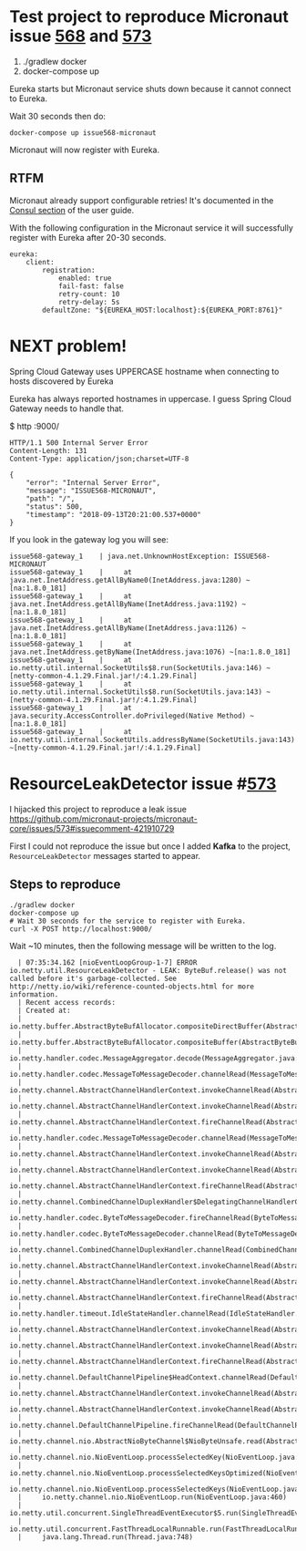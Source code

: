 # Test project to reproduce Micronaut issue [568](https://github.com/micronaut-projects/micronaut-core/issues/568) and [573](https://github.com/micronaut-projects/micronaut-core/issues/573)

1. ./gradlew docker
2. docker-compose up

Eureka starts but Micronaut service shuts down because it cannot connect to Eureka.

Wait 30 seconds then do:

`docker-compose up issue568-micronaut`

Micronaut will now register with Eureka.


## RTFM

Micronaut already support configurable retries!
It's documented in the [Consul section](https://docs.micronaut.io/latest/guide/index.html#_customizing_consul_service_registration) of the user guide.

With the following configuration in the Micronaut service it will successfully register with Eureka after 20-30 seconds.

```
eureka:
    client:
        registration:
            enabled: true
            fail-fast: false
            retry-count: 10
            retry-delay: 5s
        defaultZone: "${EUREKA_HOST:localhost}:${EUREKA_PORT:8761}"
```

# NEXT problem!

Spring Cloud Gateway uses UPPERCASE hostname when connecting to hosts discovered by Eureka

Eureka has always reported hostnames in uppercase. I guess Spring Cloud Gateway needs to handle that.

$ http :9000/
```
HTTP/1.1 500 Internal Server Error
Content-Length: 131
Content-Type: application/json;charset=UTF-8

{
    "error": "Internal Server Error", 
    "message": "ISSUE568-MICRONAUT", 
    "path": "/", 
    "status": 500, 
    "timestamp": "2018-09-13T20:21:00.537+0000"
}
```

If you look in the gateway log you will see:
```
issue568-gateway_1    | java.net.UnknownHostException: ISSUE568-MICRONAUT
issue568-gateway_1    | 	at java.net.InetAddress.getAllByName0(InetAddress.java:1280) ~[na:1.8.0_181]
issue568-gateway_1    | 	at java.net.InetAddress.getAllByName(InetAddress.java:1192) ~[na:1.8.0_181]
issue568-gateway_1    | 	at java.net.InetAddress.getAllByName(InetAddress.java:1126) ~[na:1.8.0_181]
issue568-gateway_1    | 	at java.net.InetAddress.getByName(InetAddress.java:1076) ~[na:1.8.0_181]
issue568-gateway_1    | 	at io.netty.util.internal.SocketUtils$8.run(SocketUtils.java:146) ~[netty-common-4.1.29.Final.jar!/:4.1.29.Final]
issue568-gateway_1    | 	at io.netty.util.internal.SocketUtils$8.run(SocketUtils.java:143) ~[netty-common-4.1.29.Final.jar!/:4.1.29.Final]
issue568-gateway_1    | 	at java.security.AccessController.doPrivileged(Native Method) ~[na:1.8.0_181]
issue568-gateway_1    | 	at io.netty.util.internal.SocketUtils.addressByName(SocketUtils.java:143) ~[netty-common-4.1.29.Final.jar!/:4.1.29.Final]
```

# ResourceLeakDetector issue #[573](https://github.com/micronaut-projects/micronaut-core/issues/573)

I hijacked this project to reproduce a leak issue https://github.com/micronaut-projects/micronaut-core/issues/573#issuecomment-421910729

First I could not reproduce the issue but once I added **Kafka** to the project, `ResourceLeakDetector` messages started to appear.

## Steps to reproduce

```
./gradlew docker
docker-compose up
# Wait 30 seconds for the service to register with Eureka.
curl -X POST http://localhost:9000/
```

Wait ~10 minutes, then the following message will be written to the log.

```
  | 07:35:34.162 [nioEventLoopGroup-1-7] ERROR io.netty.util.ResourceLeakDetector - LEAK: ByteBuf.release() was not called before it's garbage-collected. See http://netty.io/wiki/reference-counted-objects.html for more information.
  | Recent access records: 
  | Created at:
  | 	io.netty.buffer.AbstractByteBufAllocator.compositeDirectBuffer(AbstractByteBufAllocator.java:221)
  | 	io.netty.buffer.AbstractByteBufAllocator.compositeBuffer(AbstractByteBufAllocator.java:199)
  | 	io.netty.handler.codec.MessageAggregator.decode(MessageAggregator.java:255)
  | 	io.netty.handler.codec.MessageToMessageDecoder.channelRead(MessageToMessageDecoder.java:88)
  | 	io.netty.channel.AbstractChannelHandlerContext.invokeChannelRead(AbstractChannelHandlerContext.java:362)
  | 	io.netty.channel.AbstractChannelHandlerContext.invokeChannelRead(AbstractChannelHandlerContext.java:348)
  | 	io.netty.channel.AbstractChannelHandlerContext.fireChannelRead(AbstractChannelHandlerContext.java:340)
  | 	io.netty.handler.codec.MessageToMessageDecoder.channelRead(MessageToMessageDecoder.java:102)
  | 	io.netty.channel.AbstractChannelHandlerContext.invokeChannelRead(AbstractChannelHandlerContext.java:362)
  | 	io.netty.channel.AbstractChannelHandlerContext.invokeChannelRead(AbstractChannelHandlerContext.java:348)
  | 	io.netty.channel.AbstractChannelHandlerContext.fireChannelRead(AbstractChannelHandlerContext.java:340)
  | 	io.netty.channel.CombinedChannelDuplexHandler$DelegatingChannelHandlerContext.fireChannelRead(CombinedChannelDuplexHandler.java:438)
  | 	io.netty.handler.codec.ByteToMessageDecoder.fireChannelRead(ByteToMessageDecoder.java:310)
  | 	io.netty.handler.codec.ByteToMessageDecoder.channelRead(ByteToMessageDecoder.java:284)
  | 	io.netty.channel.CombinedChannelDuplexHandler.channelRead(CombinedChannelDuplexHandler.java:253)
  | 	io.netty.channel.AbstractChannelHandlerContext.invokeChannelRead(AbstractChannelHandlerContext.java:362)
  | 	io.netty.channel.AbstractChannelHandlerContext.invokeChannelRead(AbstractChannelHandlerContext.java:348)
  | 	io.netty.channel.AbstractChannelHandlerContext.fireChannelRead(AbstractChannelHandlerContext.java:340)
  | 	io.netty.handler.timeout.IdleStateHandler.channelRead(IdleStateHandler.java:286)
  | 	io.netty.channel.AbstractChannelHandlerContext.invokeChannelRead(AbstractChannelHandlerContext.java:362)
  | 	io.netty.channel.AbstractChannelHandlerContext.invokeChannelRead(AbstractChannelHandlerContext.java:348)
  | 	io.netty.channel.AbstractChannelHandlerContext.fireChannelRead(AbstractChannelHandlerContext.java:340)
  | 	io.netty.channel.DefaultChannelPipeline$HeadContext.channelRead(DefaultChannelPipeline.java:1434)
  | 	io.netty.channel.AbstractChannelHandlerContext.invokeChannelRead(AbstractChannelHandlerContext.java:362)
  | 	io.netty.channel.AbstractChannelHandlerContext.invokeChannelRead(AbstractChannelHandlerContext.java:348)
  | 	io.netty.channel.DefaultChannelPipeline.fireChannelRead(DefaultChannelPipeline.java:965)
  | 	io.netty.channel.nio.AbstractNioByteChannel$NioByteUnsafe.read(AbstractNioByteChannel.java:163)
  | 	io.netty.channel.nio.NioEventLoop.processSelectedKey(NioEventLoop.java:646)
  | 	io.netty.channel.nio.NioEventLoop.processSelectedKeysOptimized(NioEventLoop.java:581)
  | 	io.netty.channel.nio.NioEventLoop.processSelectedKeys(NioEventLoop.java:498)
  | 	io.netty.channel.nio.NioEventLoop.run(NioEventLoop.java:460)
  | 	io.netty.util.concurrent.SingleThreadEventExecutor$5.run(SingleThreadEventExecutor.java:884)
  | 	io.netty.util.concurrent.FastThreadLocalRunnable.run(FastThreadLocalRunnable.java:30)
  | 	java.lang.Thread.run(Thread.java:748)
```
